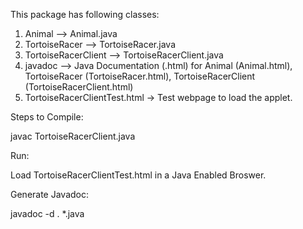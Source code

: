 This package has following classes:

1. Animal --> Animal.java
2. TortoiseRacer --> TortoiseRacer.java
3. TortoiseRacerClient --> TortoiseRacerClient.java
4. javadoc --> Java Documentation (.html) for Animal (Animal.html), TortoiseRacer (TortoiseRacer.html), 
		TortoiseRacerClient (TortoiseRacerClient.html)
5. TortoiseRacerClientTest.html -> Test webpage to load the applet.

Steps to Compile:

javac TortoiseRacerClient.java 

Run:

Load TortoiseRacerClientTest.html in a Java Enabled Broswer.

Generate Javadoc:

javadoc -d . *.java
